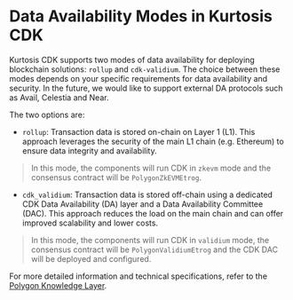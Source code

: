 # Data Availability Modes in Kurtosis CDK

Kurtosis CDK supports two modes of data availability for deploying blockchain solutions: `rollup` and `cdk-validium`. The choice between these modes depends on your specific requirements for data availability and security. In the future, we would like to support external DA protocols such as Avail, Celestia and Near.

The two options are:

- `rollup`: Transaction data is stored on-chain on Layer 1 (L1). This approach leverages the security of the main L1 chain (e.g. Ethereum) to ensure data integrity and availability.

> In this mode, the components will run CDK in `zkevm` mode and the consensus contract will be `PolygonZkEVMEtrog`.

- `cdk_validium`: Transaction data is stored off-chain using a dedicated CDK Data Availability (DA) layer and a Data Availability Committee (DAC). This approach reduces the load on the main chain and can offer improved scalability and lower costs.

> In this mode, the components will run CDK in `validium` mode, the consensus contract will be `PolygonValidiumEtrog` and the CDK DAC will be deployed and configured.

For more detailed information and technical specifications, refer to the [Polygon Knowledge Layer](https://docs.polygon.technology/cdk/spec/validium-vs-rollup/).
